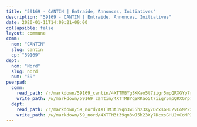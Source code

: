 ```yaml
---
title: "59169 - CANTIN | Entraide, Annonces, Initiatives"
description: "59169 - CANTIN | Entraide, Annonces, Initiatives"
date: 2020-01-11T14:09:21+09:00
collapsible: false
layout: commune
comm:
  nom: "CANTIN"
  slug: cantin
  cp: "59169"
dept:
  nom: "Nord"
  slug: nord
  num: "59"
peerpad:
  comm:
    read_path: /r/markdown/59169_cantin/4XTTMBYgSKKao5t7iigr5mpQRXGYp7r8y4tbgLWnH2Es2pEpC
    write_path: /w/markdown/59169_cantin/4XTTMBYgSKKao5t7iigr5mpQRXGYp7r8y4tbgLWnH2Es2pEpC-K3TgTgL7UR1fXeoHKLimCKTdQWHZHT8BBpogEr6sHHwqLUXNVx2rYK94Yf5AQC5YhJPJ1cHHzG9nGCnwwvKsxNDx6d7Cp1z2bQ1PXnyprCGxD8K6ax5isZN17fF1TKEKhZcxQszL
  dept:
    read_path: /r/markdown/59_nord/4XTTM3t39qn3wJ5h23Xy7DcxsGHU2vCoMP2z3iS4TUn3TrtdJ
    write_path: /w/markdown/59_nord/4XTTM3t39qn3wJ5h23Xy7DcxsGHU2vCoMP2z3iS4TUn3TrtdJ-K3TgTuZGkuZqXfr6fpmH7pGsMT6ndvZQMyRDze5QBt7XScLWHoBi246kLoDKpTH2Yo4f3AFSSJqGc2ozvNww7qPLqsDjpvahxCbQ6F5znbfjp6kVgaDcTYc9LyhwSfYuCevnvZUQ
---
```


